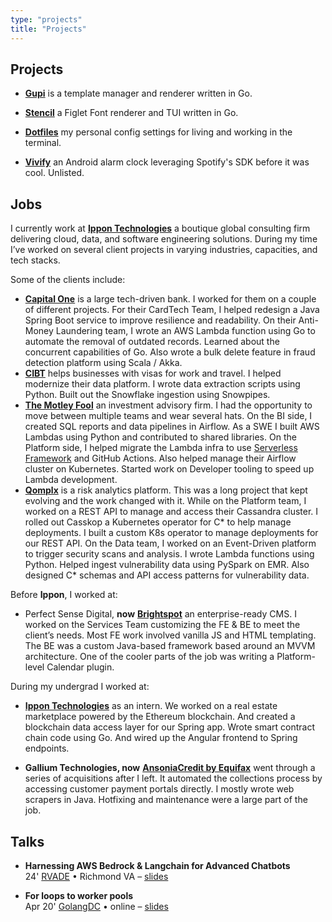 ```yaml
---
type: "projects"
title: "Projects"
---
```

## Projects

* [**Gupi**](https://github.com/phantompunk/gupi) is a template manager and renderer written in Go.
  
* [**Stencil**](https://github.com/phantompunk/stencil) a Figlet Font renderer and TUI written in Go.
  
* [**Dotfiles**](https://github.com/phantompunk/dotfiles) my personal config settings for living and working in the terminal.

* [**Vivify**](https://github.com/lemma-io/vivify) an Android alarm clock leveraging Spotify's SDK before it was cool. Unlisted.

## Jobs

I currently work at **[Ippon Technologies](https://ipponusa.com/)** a boutique global consulting firm delivering cloud, data, and software engineering solutions. During my time I’ve worked on several client projects in varying industries, capacities, and tech stacks.

Some of the clients include:

* [**Capital One**](https://www.capitalone.com/tech/) is a large tech-driven bank. I worked for them on a couple of different projects. For their CardTech Team, I helped redesign a Java Spring Boot service to improve resilience and readability. On their Anti-Money Laundering team, I wrote an AWS Lambda function using Go to automate the removal of outdated records. Learned about the concurrent capabilities of Go. Also wrote a bulk delete feature in fraud detection platform using Scala / Akka. 
* [**CIBT**](https://cibtvisas.com/) helps businesses with visas for work and travel. I helped modernize their data platform. I wrote data extraction scripts using Python. Built out the Snowflake ingestion using Snowpipes.
* [**The Motley Fool**](https://www.fool.com/) an investment advisory firm. I had the opportunity to move between multiple teams and wear several hats. On the BI side, I created SQL reports and data pipelines in Airflow. As a SWE I built AWS Lambdas using Python and contributed to shared libraries. On the Platform side, I helped migrate the Lambda infra to use [Serverless Framework](https://www.serverless.com/framework) and GitHub Actions. Also helped manage their Airflow cluster on Kubernetes. Started work on Developer tooling to speed up Lambda development.
* [**Qomplx**](https://www.qomplx.com/) is a risk analytics platform. This was a long project that kept evolving and the work changed with it. While on the Platform team, I worked on a REST API to manage and access their Cassandra cluster. I rolled out Casskop a Kubernetes operator for C* to help manage deployments. I built a custom K8s operator to manage deployments for our REST API. On the Data team, I worked on an Event-Driven platform to trigger security scans and analysis. I wrote Lambda functions using Python. Helped ingest vulnerability data using PySpark on EMR. Also designed C* schemas and API access patterns for vulnerability data.

Before **Ippon**, I worked at:

* Perfect Sense Digital, **now** [**Brightspot**](https://www.brightspot.com/) an enterprise-ready CMS. I worked on the Services Team customizing the FE & BE to meet the client’s needs. Most FE work involved vanilla JS and HTML templating. The BE was a custom Java-based framework based around an MVVM architecture. One of the cooler parts of the job was writing a Platform-level Calendar plugin.
  

During my undergrad I worked at:

* [**Ippon Technologies**](https://ipponusa.com/) as an intern. We worked on a real estate marketplace powered by the Ethereum blockchain. And created a blockchain data access layer for our Spring app. Wrote smart contract chain code using Go. And wired up the Angular frontend to Spring endpoints.
  
* **Gallium Technologies, now** [**AnsoniaCredit by Equifax**](https://ansoniacreditdata.com/index.html) went through a series of acquisitions after I left. It automated the collections process by accessing customer payment portals directly. I mostly wrote web scrapers in Java. Hotfixing and maintenance were a large part of the job.
  
  
  

## Talks

* **Harnessing AWS Bedrock & Langchain for Advanced Chatbots**  
    24' [RVADE](https://www.meetup.com/rva-data-engineering/events/301001722/) • Richmond VA – [slides](https://rigomoran.com/genai/)
    
* **For loops to worker pools**  
    Apr 20' [GolangDC](https://www.meetup.com/golang-dc/events/268979078/) • online – [slides](https://drive.google.com/file/d/1c9wMfTo55lZEyxlZEY8EEVWViaRKwXVp/view?usp=sharing)
